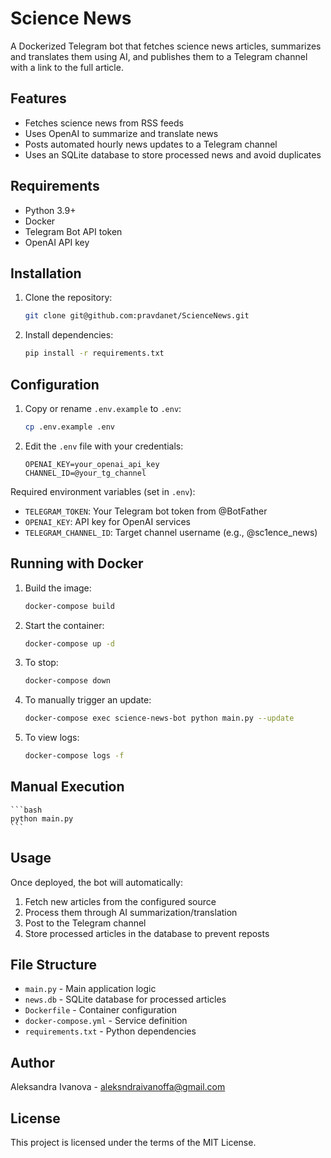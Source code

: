 # Science News

A Dockerized Telegram bot that fetches science news articles, summarizes and translates them using AI, and publishes them to a Telegram channel with a link to the full article.

## Features

- Fetches science news from RSS feeds
- Uses OpenAI to summarize and translate news
- Posts automated hourly news updates to a Telegram channel
- Uses an SQLite database to store processed news and avoid duplicates

## Requirements
- Python 3.9+
- Docker
- Telegram Bot API token
- OpenAI API key

## Installation
1. Clone the repository:
   ```bash
   git clone git@github.com:pravdanet/ScienceNews.git
   ```
2. Install dependencies:
    ```bash
    pip install -r requirements.txt
    ```

## Configuration
1. Copy or rename `.env.example` to `.env`:
    ```bash
    cp .env.example .env
    ```
2. Edit the `.env` file with your credentials:
    ```TELEGRAM_TOKEN=your_tg_bot_token
    OPENAI_KEY=your_openai_api_key
    CHANNEL_ID=@your_tg_channel
    ```
Required environment variables (set in `.env`):
* `TELEGRAM_TOKEN`: Your Telegram bot token from @BotFather
* `OPENAI_KEY`: API key for OpenAI services
* `TELEGRAM_CHANNEL_ID`: Target channel username (e.g., @sc1ence_news)

## Running with Docker
1. Build the image:
    ```bash
    docker-compose build
    ```
2. Start the container:
    ```bash
    docker-compose up -d
    ```
3. To stop:
    ```bash
    docker-compose down
    ```
4. To manually trigger an update:
    ```bash
    docker-compose exec science-news-bot python main.py --update
    ```
5. To view logs:
    ```bash
    docker-compose logs -f
    ```

## Manual Execution
    ```bash
    python main.py
    ```

## Usage
Once deployed, the bot will automatically:
1. Fetch new articles from the configured source
2. Process them through AI summarization/translation
3. Post to the Telegram channel
4. Store processed articles in the database to prevent reposts

## File Structure
- `main.py` - Main application logic
- `news.db` - SQLite database for processed articles
- `Dockerfile` - Container configuration
- `docker-compose.yml` - Service definition
- `requirements.txt` - Python dependencies

## Author
Aleksandra Ivanova  - aleksndraivanoffa@gmail.com

## License
This project is licensed under the terms of the MIT License.